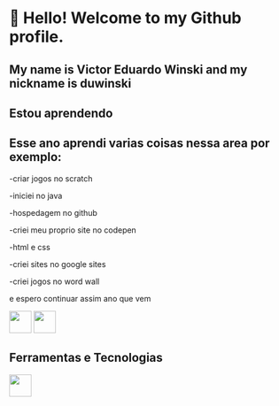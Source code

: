 # 👋 Hello! Welcome to my Github profile.
## My name is Victor Eduardo Winski and my nickname is duwinski
## Estou aprendendo

## Esse ano aprendi varias coisas nessa area por exemplo:

-criar jogos no scratch

-iniciei no java

-hospedagem no github

-criei meu proprio site no codepen

-html e css

-criei sites no google sites

-criei jogos no word wall

e espero continuar assim ano que vem


<img src="https://cdn.jsdelivr.net/gh/devicons/devicon/icons/java/java-original.svg" width="40" height="40"/> <img src="https://cdn.jsdelivr.net/gh/devicons/devicon/icons/linux/linux-original.svg" width="40" height="40"/>
## Ferramentas e Tecnologias

<img src="https://cdn.jsdelivr.net/gh/devicons/devicon/icons/git/git-original.svg" width="40" height="40"/>

